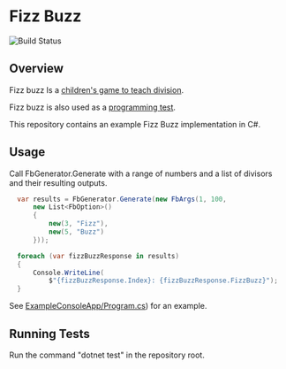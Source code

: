 # Fizz Buzz

![Build Status](https://github.com/fhilton/FizzBuzz/actions/workflows/dotnet.yml/badge.svg)

## Overview 

Fizz buzz Is a [children's game to teach division](https://en.wikipedia.org/wiki/Fizz_buzz).

Fizz buzz is also used as a [programming test](https://blog.codinghorror.com/why-cant-programmers-program/).

This repository contains an example Fizz Buzz implementation in C#.

## Usage

  Call FbGenerator.Generate with a range of numbers and a list of divisors and their resulting outputs.

``` csharp
  var results = FbGenerator.Generate(new FbArgs(1, 100,
      new List<FbOption>()
      {
          new(3, "Fizz"),
          new(5, "Buzz")
      }));

  foreach (var fizzBuzzResponse in results)
  {
      Console.WriteLine(
          $"{fizzBuzzResponse.Index}: {fizzBuzzResponse.FizzBuzz}");
  }
```
  See [ExampleConsoleApp/Program.cs]('./ExampleConsoleApp/Program.cs)) for an example.


## Running Tests

Run the command "dotnet test" in the repository root.